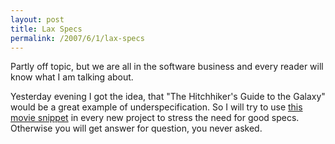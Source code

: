 ```yaml
---
layout: post
title: Lax Specs
permalink: /2007/6/1/lax-specs
---
```

Partly off topic, but we are all in the software business and every reader will
know what I am talking about.

Yesterday evening I got the idea, that "The Hitchhiker's Guide to the Galaxy"
would be a great example of underspecification. So I will try to use [this movie
snippet](http://www.youtube.com/watch?v=AKAJMhJi1ko) in every new project to
stress the need for good specs. Otherwise you will get answer for question, you
never asked.
